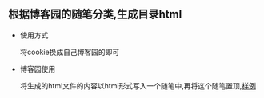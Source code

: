 ## 根据博客园的随笔分类,生成目录html

- 使用方式

  将cookie换成自己博客园的即可

- 博客园使用

  将生成的html文件的内容以html形式写入一个随笔中,再将这个随笔置顶,[样例](https://www.cnblogs.com/jiaqi-666/p/9489204.html)

  